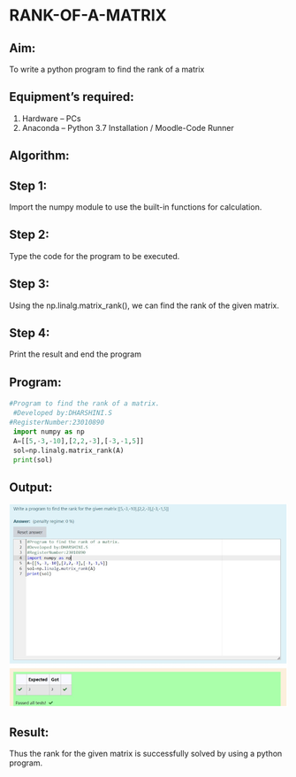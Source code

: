 # RANK-OF-A-MATRIX
## Aim:
To write a python program to find the rank of a matrix
## Equipment’s required:
1. 	Hardware – PCs
2. 	Anaconda – Python 3.7 Installation / Moodle-Code Runner
## Algorithm:
 ## Step 1:
 Import the numpy module to use the built-in functions for calculation.
 ## Step 2:
 Type the code for the program to be executed.
 ## Step 3:
 Using the np.linalg.matrix_rank(), we can find the rank of the given matrix.
 ## Step 4:
 Print the result and end the program
## Program:
```python
#Program to find the rank of a matrix.
 #Developed by:DHARSHINI.S 
#RegisterNumber:23010890
 import numpy as np
 A=[[5,-3,-10],[2,2,-3],[-3,-1,5]]
 sol=np.linalg.matrix_rank(A)
 print(sol)
```
## Output:

![output](./2.RANK.png)
## Result:
Thus the rank for the given matrix is successfully solved by  using a python program.

